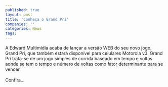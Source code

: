 ```yaml
---
published: true
layout: post
title: 'Conheça o Grand Pri'
companies: ''
categories: News
tags: 
---
```

A Edward Multim&iacute;dia acaba de lan&ccedil;ar a vers&atilde;o WEB do seu novo jogo, Grand Pri, que tamb&eacute;m estar&aacute; dispon&iacute;vel para celulares Motorola v3. Grand Pri trata-se de um jogo simples de corrida baseado em tempo e voltas aonde se tem o tempo e n&uacute;mero de voltas como fator determinante para se vencer.<br /><br />Confira...
